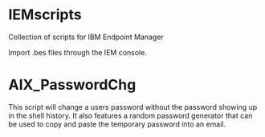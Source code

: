 # IEMscripts
Collection of scripts for IBM Endpoint Manager

Import .bes files through the IEM console.

# AIX_PasswordChg
This script will change a users password without the password showing up in the shell history. It also features a random password generator that can be used to copy and paste the temporary password into an email.
